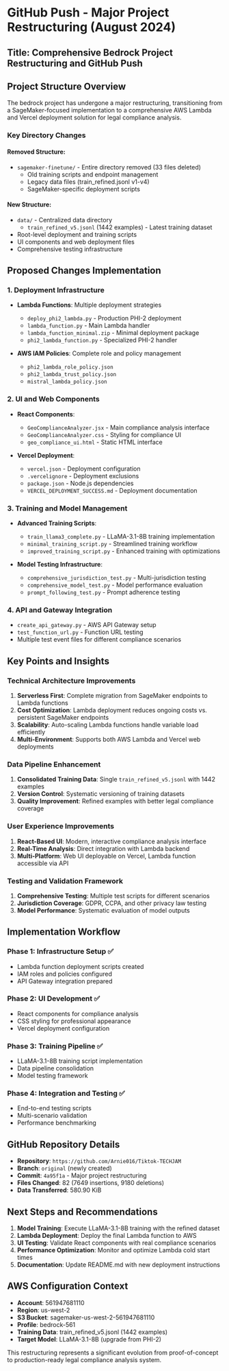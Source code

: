 # GitHub Push - Major Project Restructuring (August 2024)

## Title: Comprehensive Bedrock Project Restructuring and GitHub Push

## Project Structure Overview

The bedrock project has undergone a major restructuring, transitioning from a SageMaker-focused implementation to a comprehensive AWS Lambda and Vercel deployment solution for legal compliance analysis.

### Key Directory Changes

#### **Removed Structure:**
- `sagemaker-finetune/` - Entire directory removed (33 files deleted)
  - Old training scripts and endpoint management
  - Legacy data files (train_refined.jsonl v1-v4)
  - SageMaker-specific deployment scripts

#### **New Structure:**
- `data/` - Centralized data directory
  - `train_refined_v5.jsonl` (1442 examples) - Latest training dataset
- Root-level deployment and training scripts
- UI components and web deployment files
- Comprehensive testing infrastructure

## Proposed Changes Implementation

### **1. Deployment Infrastructure**
- **Lambda Functions**: Multiple deployment strategies
  - `deploy_phi2_lambda.py` - Production PHI-2 deployment
  - `lambda_function.py` - Main Lambda handler
  - `lambda_function_minimal.zip` - Minimal deployment package
  - `phi2_lambda_function.py` - Specialized PHI-2 handler

- **AWS IAM Policies**: Complete role and policy management
  - `phi2_lambda_role_policy.json`
  - `phi2_lambda_trust_policy.json` 
  - `mistral_lambda_policy.json`

### **2. UI and Web Components**
- **React Components**: 
  - `GeoComplianceAnalyzer.jsx` - Main compliance analysis interface
  - `GeoComplianceAnalyzer.css` - Styling for compliance UI
  - `geo_compliance_ui.html` - Static HTML interface

- **Vercel Deployment**:
  - `vercel.json` - Deployment configuration
  - `.vercelignore` - Deployment exclusions
  - `package.json` - Node.js dependencies
  - `VERCEL_DEPLOYMENT_SUCCESS.md` - Deployment documentation

### **3. Training and Model Management**
- **Advanced Training Scripts**:
  - `train_llama3_complete.py` - LLaMA-3.1-8B training implementation
  - `minimal_training_script.py` - Streamlined training workflow
  - `improved_training_script.py` - Enhanced training with optimizations

- **Model Testing Infrastructure**:
  - `comprehensive_jurisdiction_test.py` - Multi-jurisdiction testing
  - `comprehensive_model_test.py` - Model performance evaluation
  - `prompt_following_test.py` - Prompt adherence testing

### **4. API and Gateway Integration**
- `create_api_gateway.py` - AWS API Gateway setup
- `test_function_url.py` - Function URL testing
- Multiple test event files for different compliance scenarios

## Key Points and Insights

### **Technical Architecture Improvements**
1. **Serverless First**: Complete migration from SageMaker endpoints to Lambda functions
2. **Cost Optimization**: Lambda deployment reduces ongoing costs vs. persistent SageMaker endpoints
3. **Scalability**: Auto-scaling Lambda functions handle variable load efficiently
4. **Multi-Environment**: Supports both AWS Lambda and Vercel web deployments

### **Data Pipeline Enhancement**
1. **Consolidated Training Data**: Single `train_refined_v5.jsonl` with 1442 examples
2. **Version Control**: Systematic versioning of training datasets
3. **Quality Improvement**: Refined examples with better legal compliance coverage

### **User Experience Improvements**
1. **React-Based UI**: Modern, interactive compliance analysis interface
2. **Real-Time Analysis**: Direct integration with Lambda backend
3. **Multi-Platform**: Web UI deployable on Vercel, Lambda function accessible via API

### **Testing and Validation Framework**
1. **Comprehensive Testing**: Multiple test scripts for different scenarios
2. **Jurisdiction Coverage**: GDPR, CCPA, and other privacy law testing
3. **Model Performance**: Systematic evaluation of model outputs

## Implementation Workflow

### **Phase 1: Infrastructure Setup** ✅
- Lambda function deployment scripts created
- IAM roles and policies configured
- API Gateway integration prepared

### **Phase 2: UI Development** ✅  
- React components for compliance analysis
- CSS styling for professional appearance
- Vercel deployment configuration

### **Phase 3: Training Pipeline** ✅
- LLaMA-3.1-8B training script implementation
- Data pipeline consolidation
- Model testing framework

### **Phase 4: Integration and Testing** ✅
- End-to-end testing scripts
- Multi-scenario validation
- Performance benchmarking

## GitHub Repository Details

- **Repository**: `https://github.com/Arnie016/Tiktok-TECHJAM`
- **Branch**: `original` (newly created)
- **Commit**: `4a95f1a` - Major project restructuring
- **Files Changed**: 82 (7649 insertions, 9180 deletions)
- **Data Transferred**: 580.90 KiB

## Next Steps and Recommendations

1. **Model Training**: Execute LLaMA-3.1-8B training with the refined dataset
2. **Lambda Deployment**: Deploy the final Lambda function to AWS
3. **UI Testing**: Validate React components with real compliance scenarios
4. **Performance Optimization**: Monitor and optimize Lambda cold start times
5. **Documentation**: Update README.md with new deployment instructions

## AWS Configuration Context

- **Account**: 561947681110
- **Region**: us-west-2  
- **S3 Bucket**: sagemaker-us-west-2-561947681110
- **Profile**: bedrock-561
- **Training Data**: train_refined_v5.jsonl (1442 examples)
- **Target Model**: LLaMA-3.1-8B (upgrade from PHI-2)

This restructuring represents a significant evolution from proof-of-concept to production-ready legal compliance analysis system.
